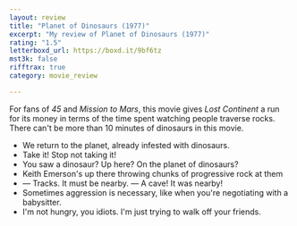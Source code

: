 ```yaml
---
layout: review
title: "Planet of Dinosaurs (1977)"
excerpt: "My review of Planet of Dinosaurs (1977)"
rating: "1.5"
letterboxd_url: https://boxd.it/9bf6tz
mst3k: false
rifftrax: true
category: movie_review

---
```


For fans of <i>45</i> and <i>Mission to Mars</i>, this movie gives <i>Lost Continent</i> a run for its money in terms of the time spent watching people traverse rocks. There can't be more than 10 minutes of dinosaurs in this movie.

* We return to the planet, already infested with dinosaurs.
* Take it! Stop not taking it!
* You saw a dinosaur? Up here? On the planet of dinosaurs?
* Keith Emerson's up there throwing chunks of progressive rock at them
* — Tracks. It must be nearby. — A cave! It was nearby!
* Sometimes aggression is necessary, like when you're negotiating with a babysitter.
* I'm not hungry, you idiots. I'm just trying to walk off your friends.
